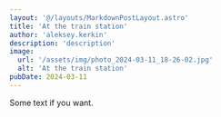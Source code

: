 ```yaml
---
layout: '@/layouts/MarkdownPostLayout.astro'
title: 'At the train station'
author: 'aleksey.kerkin'
description: 'description'
image:
  url: '/assets/img/photo_2024-03-11_18-26-02.jpg'
  alt: 'At the train station'
pubDate: 2024-03-11
---
```


Some text if you want.

